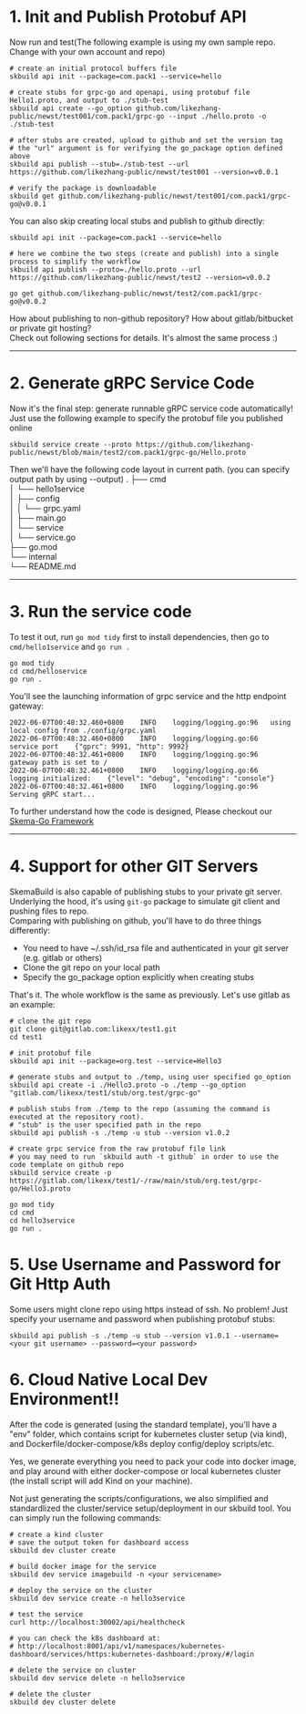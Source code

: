 
# 1. Init and Publish Protobuf API
Now run and test(The following example is using my own sample repo. Change with your own account and repo)
```shell
# create an initial protocol buffers file
skbuild api init --package=com.pack1 --service=hello

# create stubs for grpc-go and openapi, using protobuf file Hello1.proto, and output to ./stub-test
skbuild api create --go_option github.com/likezhang-public/newst/test001/com.pack1/grpc-go --input ./hello.proto -o ./stub-test

# after stubs are created, upload to github and set the version tag
# the "url" argument is for verifying the go_package option defined above
skbuild api publish --stub=./stub-test --url  https://github.com/likezhang-public/newst/test001 --version=v0.0.1

# verify the package is downloadable
skbuild get github.com/likezhang-public/newst/test001/com.pack1/grpc-go@v0.0.1
```

You can also skip creating local stubs and publish to github directly:
```shell
skbuild api init --package=com.pack1 --service=hello

# here we combine the two steps (create and publish) into a single process to simplify the workflow
skbuild api publish --proto=./hello.proto --url  https://github.com/likezhang-public/newst/test2 --version=v0.0.2

go get github.com/likezhang-public/newst/test2/com.pack1/grpc-go@v0.0.2
```

How about publishing to non-github repository? How about gitlab/bitbucket or private git hosting?  
Check out following sections for details. It's almost the same process :)
<hr/>

# 2. Generate gRPC Service Code
Now it's the final step: generate runnable gRPC service code automatically!  
Just use the following example to specify the protobuf file you published online
```shell
skbuild service create --proto https://github.com/likezhang-public/newst/blob/main/test2/com.pack1/grpc-go/Hello.proto
```
Then we'll have the following code layout in current path. (you can specify output path by using --output)
.
├── cmd  
│     └── hello1service  
│         ├── config  
│         │   └── grpc.yaml  
│         ├── main.go  
│         └── service  
│             └── service.go  
├── go.mod  
└── internal  
└── README.md
<hr/>

# 3. Run the service code
To test it out, run `go mod tidy` first to install dependencies, then go to `cmd/hello1service` and `go run .`
```shell
go mod tidy
cd cmd/helloservice
go run .
```
You'll see the launching information of grpc service and the http endpoint gateway:
```
2022-06-07T00:48:32.460+0800	INFO	logging/logging.go:96	using local config from ./config/grpc.yaml
2022-06-07T00:48:32.460+0800	INFO	logging/logging.go:66	service port	{"gprc": 9991, "http": 9992}
2022-06-07T00:48:32.461+0800	INFO	logging/logging.go:96	gateway path is set to /
2022-06-07T00:48:32.461+0800	INFO	logging/logging.go:66	logging initialized:	{"level": "debug", "encoding": "console"}
2022-06-07T00:48:32.461+0800	INFO	logging/logging.go:96	Serving gRPC start...
```
To further understand how the code is designed, Please checkout our [Skema-Go Framework](https://github.com/skema-dev/skema-go)
<hr/>

# 4. Support for other GIT Servers
SkemaBuild is also capable of publishing stubs to your private git server. Underlying the hood, it's using `git-go` package to simulate git client and pushing files to repo.  
Comparing with publishing on github, you'll have to do three things differently:
- You need to have ~/.ssh/id_rsa file and authenticated in your git server (e.g. gitlab or others)
- Clone the git repo on your local path
- Specify the go_package option explicitly when creating stubs

That's it. The whole workflow is the same as previously. Let's use gitlab as an example:
```
# clone the git repo
git clone git@gitlab.com:likexx/test1.git
cd test1

# init protobuf file
skbuild api init --package=org.test --service=Hello3

# generate stubs and output to ./temp, using user specified go_option
skbuild api create -i ./Hello3.proto -o ./temp --go_option "gitlab.com/likexx/test1/stub/org.test/grpc-go"

# publish stubs from ./temp to the repo (assuming the command is executed at the repository root).
# "stub" is the user specified path in the repo
skbuild api publish -s ./temp -u stub --version v1.0.2

# create grpc service from the raw protobuf file link
# you may need to run `skbuild auth -t github` in order to use the code template on github repo
skbuild service create -p https://gitlab.com/likexx/test1/-/raw/main/stub/org.test/grpc-go/Hello3.proto

go mod tidy
cd cmd
cd hello3service
go run .
```

# 5. Use Username and Password for Git Http Auth
Some users might clone repo using https instead of ssh. No problem! Just specify your username and password when publishing protobuf stubs:
```
skbuild api publish -s ./temp -u stub --version v1.0.1 --username=<your git username> --password=<your password>
```

# 6. Cloud Native Local Dev Environment!!
After the code is generated (using the standard template), you'll have a "env" folder, which contains script for kubernetes cluster setup (via kind), and Dockerfile/docker-compose/k8s deploy config/deploy scripts/etc.

Yes, we generate everything you need to pack your code into docker image, and play around with either docker-compose or local kubernetes cluster (the install script will add Kind on your machine).

Not just generating the scripts/configurations, we also simplified and standardlized the cluster/service setup/deployment in our skbuild tool. You can simply run the following commands:
```
# create a kind cluster
# save the output token for dashboard access
skbuild dev cluster create

# build docker image for the service
skbuild dev service imagebuild -n <your servicename>

# deploy the service on the cluster
skbuild dev service create -n hello3service

# test the service
curl http://localhost:30002/api/healthcheck

# you can check the k8s dashboard at:
# http://localhost:8001/api/v1/namespaces/kubernetes-dashboard/services/https:kubernetes-dashboard:/proxy/#/login

# delete the service on cluster
skbuild dev service delete -n hello3service

# delete the cluster
skbuild dev cluster delete
```
